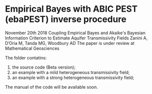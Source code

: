 # Empirical Bayes with ABIC PEST (ebaPEST) inverse procedure
November 20th 2018
Coupling Empirical Bayes and Akaike's Bayesian Information Criterion to Estimate Aquifer Transmissivity Fields
Zanini A, D’Oria M, Tanda MG, Woodbury AD
The paper is under review at Mathematical Geosciences

The folder contatins:
1. the source code (Beta version);
2. an example with a mild heterogeneous transmissivity field;
3. an example with a strong heterogeneous transmissivity field;

The manual of the code will be available soon. 
